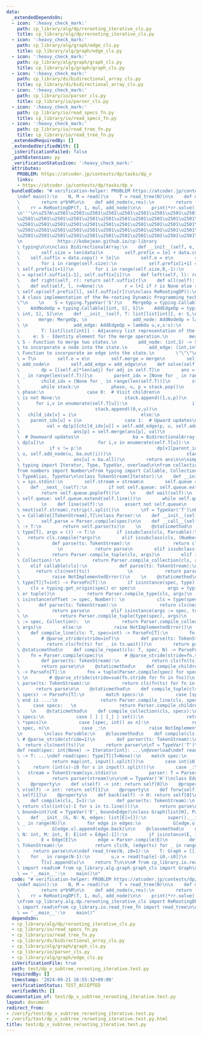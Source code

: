 ```yaml
---
data:
  _extendedDependsOn:
  - icon: ':heavy_check_mark:'
    path: cp_library/alg/dp/rerooting_iterative_cls.py
    title: cp_library/alg/dp/rerooting_iterative_cls.py
  - icon: ':heavy_check_mark:'
    path: cp_library/alg/graph/edge_cls.py
    title: cp_library/alg/graph/edge_cls.py
  - icon: ':heavy_check_mark:'
    path: cp_library/alg/graph/graph_cls.py
    title: cp_library/alg/graph/graph_cls.py
  - icon: ':heavy_check_mark:'
    path: cp_library/ds/bidirectional_array_cls.py
    title: cp_library/ds/bidirectional_array_cls.py
  - icon: ':heavy_check_mark:'
    path: cp_library/io/parser_cls.py
    title: cp_library/io/parser_cls.py
  - icon: ':heavy_check_mark:'
    path: cp_library/io/read_specs_fn.py
    title: cp_library/io/read_specs_fn.py
  - icon: ':heavy_check_mark:'
    path: cp_library/io/read_tree_fn.py
    title: cp_library/io/read_tree_fn.py
  _extendedRequiredBy: []
  _extendedVerifiedWith: []
  _isVerificationFailed: false
  _pathExtension: py
  _verificationStatusIcon: ':heavy_check_mark:'
  attributes:
    PROBLEM: https://atcoder.jp/contests/dp/tasks/dp_v
    links:
    - https://atcoder.jp/contests/dp/tasks/dp_v
  bundledCode: "# verification-helper: PROBLEM https://atcoder.jp/contests/dp/tasks/dp_v\n\
    \ndef main():\n    N, M = read()\n    T = read_tree(N)\n\n    def mul(a,b):\n\
    \        return a*b%M\n\n    def add_node(v,res):\n        return (res+1)%M\n\n\
    \    rr = ReRootingDP(T, 1, mul, add_node)\n\n    print(*rr.solve(), sep='\\n')\n\
    \n'''\n\u257A\u2501\u2501\u2501\u2501\u2501\u2501\u2501\u2501\u2501\u2501\u2501\
    \u2501\u2501\u2501\u2501\u2501\u2501\u2501\u2501\u2501\u2501\u2501\u2501\u2501\
    \u2501\u2501\u2501\u2501\u2501\u2501\u2501\u2501\u2501\u2501\u2501\u2501\u2501\
    \u2501\u2501\u2501\u2501\u2501\u2501\u2501\u2501\u2501\u2501\u2501\u2501\u2501\
    \u2501\u2501\u2501\u2501\u2501\u2501\u2501\u2501\u2501\u2501\u2501\u2501\u2578\
    \n             https://kobejean.github.io/cp-library               \n'''\nimport\
    \ typing\n\n\nclass BidirectionalArray:\n    def __init__(self, e, op, data):\n\
    \        self.size = len(data)\n        self.prefix = [e] + data.copy()\n    \
    \    self.suffix = data.copy() + [e]\n        self.e = e\n        self.op = op\n\
    \        for i in range(self.size):\n            self.prefix[i+1] = op(self.prefix[i],\
    \ self.prefix[i+1])\n        for i in range(self.size,0,-1):\n            self.suffix[i-1]\
    \ = op(self.suffix[i-1], self.suffix[i])\n    def left(self, l): return self.prefix[l]\n\
    \    def right(self, r): return self.suffix[r]\n    def all(self): return self.prefix[-1]\n\
    \    def out(self, l, r=None):\n        r = l+1 if r is None else r\n        return\
    \ self.op(self.prefix[l], self.suffix[r])\n\nclass ReRootingDP():\n    \"\"\"\
    \ A class implementation of the Re-rooting Dynamic Programming technique. \"\"\
    \"\n    \n    S = typing.TypeVar('S')\n    MergeOp = typing.Callable[[S, S], S]\n\
    \    AddNodeOp = typing.Callable[[int, S], S]\n    AddEdgeOp = typing.Callable[[int,\
    \ int, S], S]\n\n    def __init__(self, T: list[list[int]], e: S,\n          \
    \       merge: MergeOp, \n                 add_node: AddNodeOp = lambda u,s:s,\
    \ \n                 add_edge: AddEdgeOp = lambda u,v,s:s):\n        \"\"\"\n\
    \        T: list[list[int]] - Adjacency list representation of the tree.\n   \
    \     e: S - Identity element for the merge operation.\n        merge: (S,S) ->\
    \ S - Function to merge two states.\n        add_node: (int,S) -> S - Function\
    \ to incorporate a node into the state.\n        add_edge: (int,int,S) -> S -\
    \ Function to incorporate an edge into the state.\n        \"\"\"\n        self.T\
    \ = T\n        self.e = e\n        self.merge = merge\n        self.add_node =\
    \ add_node\n        self.add_edge = add_edge\n\n    def solve(self) -> list[S]:\n\
    \        dp = [[self.e]*len(adj) for adj in self.T]\n        ans = [self.e for\
    \ _ in range(len(self.T))]\n        parent_idx = [None for _ in range(len(self.T))]\n\
    \        child_idx = [None for _ in range(len(self.T))]\n        stack = [(2,0,None),(0,0,None)]\n\
    \        while stack:\n            phase, u, p = stack.pop()\n            match\
    \ phase:\n                case 0:  # Visit children\n                    if p\
    \ is not None:\n                        stack.append((1,u,p))\n              \
    \      for i,v in enumerate(self.T[u]):\n                        if v != p:\n\
    \                            stack.append((0,v,u))\n                         \
    \   child_idx[v] = i\n                        else:\n                        \
    \    parent_idx[u] = i\n                case 1:  # Upward updates\n          \
    \          val = dp[p][child_idx[u]] = self.add_edge(p, u, self.add_node(u, ans[u]))\n\
    \                    ans[p] = self.merge(ans[p], val)\n                case 2:\
    \  # Downward updates\n                    ba = BidirectionalArray(self.e, self.merge,\
    \ dp[u])\n                    for i,v in enumerate(self.T[u]):\n             \
    \           if v != p:\n                            dp[v][parent_idx[v]] = self.add_edge(v,\
    \ u, self.add_node(u, ba.out(i)))\n                            stack.append((2,v,u))\n\
    \                    ans[u] = ba.all()\n        return ans\n\n\nimport sys\nfrom\
    \ typing import Iterator, Type, TypeVar, overload\n\nfrom collections import deque\n\
    from numbers import Number\nfrom typing import Callable, Collection, Iterator,\
    \ TypeAlias, TypeVar\n\nclass TokenStream(Iterator):\n    def __init__(self, stream\
    \ = sys.stdin):\n        self.stream = stream\n        self.queue = deque()\n\n\
    \    def __next__(self):\n        if not self.queue: self.queue.extend(self.line())\n\
    \        return self.queue.popleft()\n    \n    def wait(self):\n        if not\
    \ self.queue: self.queue.extend(self.line())\n        while self.queue: yield\n\
    \        \n    def line(self):\n        assert not self.queue\n        return\
    \ next(self.stream).rstrip().split()\n        \nT = TypeVar('T')\nParseFn: TypeAlias\
    \ = Callable[[TokenStream],T]\nclass Parser:\n    def __init__(self, spec: type[T]|T):\n\
    \        self.parse = Parser.compile(spec)\n\n    def __call__(self, ts: TokenStream)\
    \ -> T:\n        return self.parse(ts)\n    \n    @staticmethod\n    def compile_type(cls:\
    \ type[T], args = ()) -> T:\n        if issubclass(cls, Parsable):\n         \
    \   return cls.compile(*args)\n        elif issubclass(cls, (Number, str)):\n\
    \            def parse(ts: TokenStream):\n                return cls(next(ts))\
    \              \n            return parse\n        elif issubclass(cls, tuple):\n\
    \            return Parser.compile_tuple(cls, args)\n        elif issubclass(cls,\
    \ Collection):\n            return Parser.compile_collection(cls, args)\n    \
    \    elif callable(cls):\n            def parse(ts: TokenStream):\n          \
    \      return cls(next(ts))              \n            return parse\n        else:\n\
    \            raise NotImplementedError()\n    \n    @staticmethod\n    def compile(spec:\
    \ type[T]|T=int) -> ParseFn[T]:\n        if isinstance(spec, type):\n        \
    \    cls = typing.get_origin(spec) or spec\n            args = typing.get_args(spec)\
    \ or tuple()\n            return Parser.compile_type(cls, args)\n        elif\
    \ isinstance(offset := spec, Number): \n            cls = type(spec)  \n     \
    \       def parse(ts: TokenStream):\n                return cls(next(ts)) + offset\n\
    \            return parse\n        elif isinstance(args := spec, tuple):     \
    \ \n            return Parser.compile_tuple(type(spec), args)\n        elif isinstance(args\
    \ := spec, Collection):  \n            return Parser.compile_collection(type(spec),\
    \ args)\n        else:\n            raise NotImplementedError()\n    \n    @staticmethod\n\
    \    def compile_line(cls: T, spec=int) -> ParseFn[T]:\n        fn = Parser.compile(spec)\n\
    \        # @parse_stride(stride=inf)\n        def parse(ts: TokenStream):\n  \
    \          return cls(fn(ts) for _ in ts.wait())\n        return parse\n\n   \
    \ @staticmethod\n    def compile_repeat(cls: T, spec, N) -> ParseFn[T]:\n    \
    \    fn = Parser.compile(spec)\n        # @parse_stride(stride=fn.stride*N)\n\
    \        def parse(ts: TokenStream):\n            return cls(fn(ts) for _ in range(N))\n\
    \        return parse\n\n    @staticmethod\n    def compile_children(cls: T, specs)\
    \ -> ParseFn[T]:\n        fns = tuple(Parser.compile(spec) for spec in specs)\
    \ \n        # @parse_stride(stride=sum(fn.stride for fn in fns))\n        def\
    \ parse(ts: TokenStream):\n            return cls(fn(ts) for fn in fns)  \n  \
    \      return parse\n\n    @staticmethod\n    def compile_tuple(cls: type[T],\
    \ specs) -> ParseFn[T]:\n        match specs:\n            case [spec, end] if\
    \ end is ...:\n                return Parser.compile_line(cls, spec)\n       \
    \     case specs:   \n                return Parser.compile_children(cls, specs)\n\
    \    \n    @staticmethod\n    def compile_collection(cls, specs):\n        match\
    \ specs:\n            case [ ] | [_] | set():\n                return Parser.compile_line(cls,\
    \ *specs)\n            case [spec, int() as n]:\n                return Parser.compile_repeat(cls,\
    \ spec, n)\n            case _:\n                raise NotImplementedError()\n\
    \n        \nclass Parsable:\n    @classmethod\n    def compile(cls):\n       \
    \ # @parse_stride(stride=1)\n        def parser(ts: TokenStream):\n          \
    \  return cls(next(ts))\n        return parser\n\nT = TypeVar('T')\n@overload\n\
    def read(spec: int|None) -> Iterator[int]: ...\n@overload\ndef read(spec: Type[T]|T)\
    \ -> T: ...\ndef read(spec: Type[T]|T=None):\n    match spec:\n        case None:\n\
    \            return map(int, input().split())\n        case int(i0):\n       \
    \     return (int(s)-i0 for s in input().split())\n        case _:\n         \
    \   stream = TokenStream(sys.stdin)\n            parser: T = Parser.compile(spec)\n\
    \            return parser(stream)\n\n\nH = TypeVar('H')\nclass Edge(tuple, Parsable):\n\
    \    @property\n    def u(self) -> int: return self[0]\n    @property\n    def\
    \ v(self) -> int: return self[1]\n    @property\n    def forw(self) -> H: return\
    \ self[1]\n    @property\n    def back(self) -> H: return self[0]\n    @classmethod\n\
    \    def compile(cls, I=1):\n        def parse(ts: TokenStream):\n           \
    \ return cls((int(s)-I for s in ts.line()))\n        return parse\n\n\nN = TypeVar('N',\
    \ bound=int)\nE = TypeVar('E', bound=Edge)\nclass Graph(list[H], Parsable):\n\
    \    def __init__(G, N: N, edges: list[E]=[]):\n        super().__init__([] for\
    \ _ in range(N))\n        for edge in edges:\n            G[edge.u].append(edge.forw)\n\
    \            G[edge.v].append(edge.back)\n\n    @classmethod\n    def compile(cls,\
    \ N: int, M: int, E: E|int = Edge[-1]):\n        if isinstance(E, int):\n    \
    \        E = Edge[E]\n        edge = Parser.compile(E)\n        def parse(ts:\
    \ TokenStream):\n            return cls(N, (edge(ts) for _ in range(M)))\n   \
    \     return parse\n\n\ndef read_tree(N, i0=1):\n    T: Graph = [[] for _ in range(N)]\n\
    \    for _ in range(N-1):\n        u,v = read(tuple[-i0,-i0])\n        T[u].append(v)\n\
    \        T[v].append(u)\n    return T\n\n\n# from cp_library.io.read_specs_fn\
    \ import read\n# from cp_library.alg.graph.graph_cls import Graph\n\nif __name__\
    \ == '__main__':\n    main()\n"
  code: "# verification-helper: PROBLEM https://atcoder.jp/contests/dp/tasks/dp_v\n\
    \ndef main():\n    N, M = read()\n    T = read_tree(N)\n\n    def mul(a,b):\n\
    \        return a*b%M\n\n    def add_node(v,res):\n        return (res+1)%M\n\n\
    \    rr = ReRootingDP(T, 1, mul, add_node)\n\n    print(*rr.solve(), sep='\\n')\n\
    \nfrom cp_library.alg.dp.rerooting_iterative_cls import ReRootingDP\nfrom cp_library.io.read_specs_fn\
    \ import read\nfrom cp_library.io.read_tree_fn import read_tree\n\nif __name__\
    \ == '__main__':\n    main()"
  dependsOn:
  - cp_library/alg/dp/rerooting_iterative_cls.py
  - cp_library/io/read_specs_fn.py
  - cp_library/io/read_tree_fn.py
  - cp_library/ds/bidirectional_array_cls.py
  - cp_library/alg/graph/graph_cls.py
  - cp_library/io/parser_cls.py
  - cp_library/alg/graph/edge_cls.py
  isVerificationFile: true
  path: test/dp_v_subtree_rerooting_iterative.test.py
  requiredBy: []
  timestamp: '2024-09-21 16:55:32+09:00'
  verificationStatus: TEST_ACCEPTED
  verifiedWith: []
documentation_of: test/dp_v_subtree_rerooting_iterative.test.py
layout: document
redirect_from:
- /verify/test/dp_v_subtree_rerooting_iterative.test.py
- /verify/test/dp_v_subtree_rerooting_iterative.test.py.html
title: test/dp_v_subtree_rerooting_iterative.test.py
---
```

